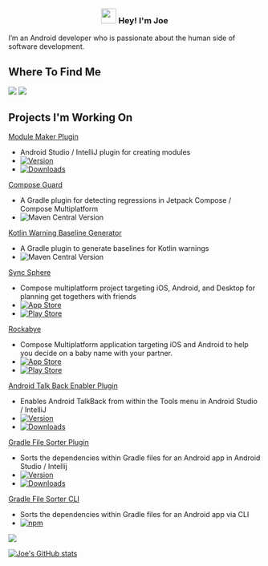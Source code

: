 <!-- Heading -->
<h3 align="center"><img src = "https://em-content.zobj.net/source/animated-noto-color-emoji/356/waving-hand_1f44b.gif" width = 30px> Hey! I'm Joe</h3>

I’m an Android developer who is passionate about the human side of software development.

## Where To Find Me

<a href="https://joetr.com"><img src="https://img.shields.io/badge/website-joetr.com-green"></a>
<a href="https://blog.joetr.com"><img src="https://img.shields.io/badge/blog-blog.joetr.com-blue"></a>

## Projects I'm Working On

[Module Maker Plugin](https://github.com/j-roskopf/ModuleMakerPlugin) 
* Android Studio / IntelliJ plugin for creating modules
* [![Version](https://img.shields.io/jetbrains/plugin/v/21724.svg)](https://plugins.jetbrains.com/plugin/21724)
* [![Downloads](https://img.shields.io/jetbrains/plugin/d/21724.svg)](https://plugins.jetbrains.com/plugin/21724)

[Compose Guard](https://github.com/j-roskopf/ComposeGuard)
* A Gradle plugin for detecting regressions in Jetpack Compose / Compose Multiplatform
* ![Maven Central Version](https://img.shields.io/maven-central/v/com.joetr.compose.guard/com.joetr.compose.guard.gradle.plugin)

[Kotlin Warning Baseline Generator](https://github.com/j-roskopf/KotlinWarningBaselineGenerator)
* A Gradle plugin to generate baselines for Kotlin warnings
* ![Maven Central Version](https://img.shields.io/maven-central/v/com.joetr.kotlin.warning.baseline.generator/com.joetr.kotlin.warning.baseline.generator.gradle.plugin)
  
[Sync Sphere](https://github.com/j-roskopf/SyncSphere)
* Compose multiplatform project targeting iOS, Android, and Desktop for planning get togethers with friends
* [![App Store](https://img.shields.io/itunes/v/6471382890)](https://apps.apple.com/us/app/sync-sphere/id6471382890)
* [![Play Store](https://img.shields.io/badge/Android-3DDC84?logo=android)](https://play.google.com/store/apps/details?id=com.joetr.sync.sphere&hl=en&gl=US)

[Rockabye](https://github.com/j-roskopf/Rockabye)
* Compose Multiplatform application targeting iOS and Android to help you decide on a baby name with your partner.
* [![App Store](https://img.shields.io/itunes/v/6474103446)](https://apps.apple.com/us/app/rockabye/id6474103446)
* [![Play Store](https://img.shields.io/badge/Android-3DDC84?logo=android)](https://play.google.com/store/apps/details?id=com.joetr.bundle&hl=en&gl=US)

[Android Talk Back Enabler Plugin](https://github.com/j-roskopf/AndroidStudioTalkBackPlugin)
* Enables Android TalkBack from within the Tools menu in Android Studio / IntelliJ
* [![Version](https://img.shields.io/jetbrains/plugin/v/14229.svg)](https://plugins.jetbrains.com/plugin/14229)
* [![Downloads](https://img.shields.io/jetbrains/plugin/d/14229.svg)](https://plugins.jetbrains.com/plugin/14229)

[Gradle File Sorter Plugin](https://github.com/j-roskopf/GradleFileSorterPlugin)
* Sorts the dependencies within Gradle files for an Android app in Android Studio / Intellij
* [![Version](https://img.shields.io/jetbrains/plugin/v/21846.svg)](https://plugins.jetbrains.com/plugin/21846)
* [![Downloads](https://img.shields.io/jetbrains/plugin/d/21846.svg)](https://plugins.jetbrains.com/plugin/21846)

[Gradle File Sorter CLI](https://github.com/j-roskopf/GradleFileSorter)
* Sorts the dependencies within Gradle files for an Android app via CLI
* [![npm](https://img.shields.io/npm/v/gradle-file-sorter)](https://www.npmjs.com/package/gradle-file-sorter)

<a href="#"><img src="https://img.shields.io/github/stars/j-roskopf?style=social"></a>

[![Joe's GitHub stats](https://github-readme-stats.vercel.app/api?username=j-roskopf)](https://github.com/anuraghazra/github-readme-stats)

 
